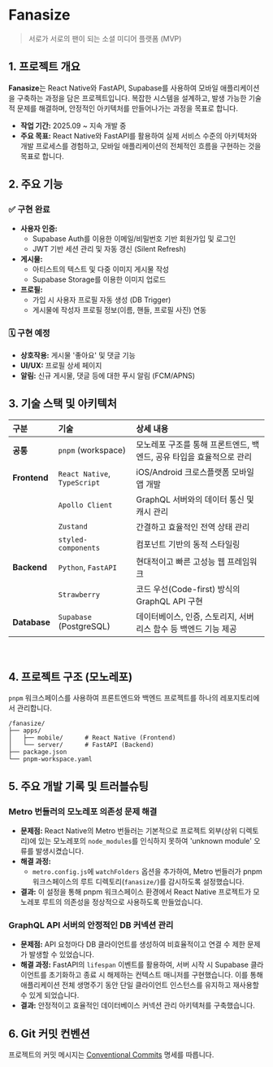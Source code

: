 #  Fanasize

> 서로가 서로의 팬이 되는 소셜 미디어 플랫폼 (MVP)

## 1. 프로젝트 개요

**Fanasize**는 React Native와 FastAPI, Supabase를 사용하여 모바일 애플리케이션을 구축하는 과정을 담은 프로젝트입니다. 복잡한 시스템을 설계하고, 발생 가능한 기술적 문제를 해결하며, 안정적인 아키텍처를 만들어나가는 과정을 목표로 합니다.

- **작업 기간:** 2025.09 ~ 지속 개발 중
- **주요 목표:** React Native와 FastAPI를 활용하여 실제 서비스 수준의 아키텍처와 개발 프로세스를 경험하고, 모바일 애플리케이션의 전체적인 흐름을 구현하는 것을 목표로 합니다.

## 2. 주요 기능

### ✅ 구현 완료

- **사용자 인증:**
  - Supabase Auth를 이용한 이메일/비밀번호 기반 회원가입 및 로그인
  - JWT 기반 세션 관리 및 자동 갱신 (Silent Refresh)
- **게시물:**
  - 아티스트의 텍스트 및 다중 이미지 게시물 작성
  - Supabase Storage를 이용한 이미지 업로드
- **프로필:**
  - 가입 시 사용자 프로필 자동 생성 (DB Trigger)
  - 게시물에 작성자 프로필 정보(이름, 핸들, 프로필 사진) 연동

### 🗓️ 구현 예정

- **상호작용:** 게시물 '좋아요' 및 댓글 기능
- **UI/UX:** 프로필 상세 페이지
- **알림:** 신규 게시물, 댓글 등에 대한 푸시 알림 (FCM/APNS)

## 3. 기술 스택 및 아키텍처

| 구분 | 기술 | 상세 내용 |
| :--- | :--- | :--- |
| **공통** | `pnpm` (workspace) | 모노레포 구조를 통해 프론트엔드, 백엔드, 공유 타입을 효율적으로 관리 |
| **Frontend** | `React Native`, `TypeScript` | iOS/Android 크로스플랫폼 모바일 앱 개발 |
| | `Apollo Client` | GraphQL 서버와의 데이터 통신 및 캐시 관리 |
| | `Zustand` | 간결하고 효율적인 전역 상태 관리 |
| | `styled-components` | 컴포넌트 기반의 동적 스타일링 |
| **Backend** | `Python`, `FastAPI` | 현대적이고 빠른 고성능 웹 프레임워크 |
| | `Strawberry` | 코드 우선(Code-first) 방식의 GraphQL API 구현 |
| **Database** | `Supabase` (PostgreSQL) | 데이터베이스, 인증, 스토리지, 서버리스 함수 등 백엔드 기능 제공 |

<br/>

## 4. 프로젝트 구조 (모노레포)

`pnpm` 워크스페이스를 사용하여 프론트엔드와 백엔드 프로젝트를 하나의 레포지토리에서 관리합니다.

```
/fanasize/
├── apps/
│   ├── mobile/      # React Native (Frontend)
│   └── server/      # FastAPI (Backend)
├── package.json
└── pnpm-workspace.yaml
```

## 5. 주요 개발 기록 및 트러블슈팅

### Metro 번들러의 모노레포 의존성 문제 해결

- **문제점:** React Native의 Metro 번들러는 기본적으로 프로젝트 외부(상위 디렉토리)에 있는 모노레포의 `node_modules`를 인식하지 못하여 'unknown module' 오류를 발생시켰습니다.
- **해결 과정:**
  - `metro.config.js`에 `watchFolders` 옵션을 추가하여, Metro 번들러가 pnpm 워크스페이스의 루트 디렉토리(`fanasize/`)를 감시하도록 설정했습니다.
- **결과:** 이 설정을 통해 pnpm 워크스페이스 환경에서 React Native 프로젝트가 모노레포 루트의 의존성을 정상적으로 사용하도록 만들었습니다.

### GraphQL API 서버의 안정적인 DB 커넥션 관리

- **문제점:** API 요청마다 DB 클라이언트를 생성하여 비효율적이고 연결 수 제한 문제가 발생할 수 있었습니다.
- **해결 과정:** FastAPI의 `lifespan` 이벤트를 활용하여, 서버 시작 시 Supabase 클라이언트를 초기화하고 종료 시 해제하는 컨텍스트 매니저를 구현했습니다. 이를 통해 애플리케이션 전체 생명주기 동안 단일 클라이언트 인스턴스를 유지하고 재사용할 수 있게 되었습니다.
- **결과:** 안정적이고 효율적인 데이터베이스 커넥션 관리 아키텍처를 구축했습니다.

## 6. Git 커밋 컨벤션

프로젝트의 커밋 메시지는 [Conventional Commits](https://www.conventionalcommits.org/) 명세를 따릅니다.
